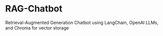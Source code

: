 # RAG-Chatbot
Retrieval-Augmented Generation Chatbot using LangChain, OpenAI LLMs, and Chroma for vector storage
